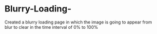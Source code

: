 # Blurry-Loading-
Created a blurry loading page in which the image is going to appear from blur to clear in the time interval of 0% to 100%
